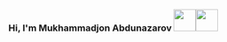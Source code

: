 ### Hi, I'm Mukhammadjon Abdunazarov <img src="https://media2.giphy.com/media/h7S3EJgZ9Cc6eU1Ws9/giphy.gif?cid=ecf05e471hccnre2z4nml0nrvxxkkeisjt9urj72j1tqm4zk&rid=giphy.gif&ct=s" width="40px"><img src="https://media0.giphy.com/media/LMt9638dO8dftAjtco/giphy.gif?cid=ecf05e47537kww9cnkmqt5f8mwq6q21kknevxs3qjm7ied7m&rid=giphy.gif&ct=s" width="40px">

